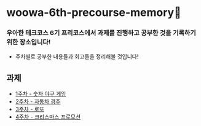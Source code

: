 # woowa-6th-precourse-memory🤔
### 우아한 테크코스 6기 프리코스에서 과제를 진행하고 공부한 것을 기록하기 위한 장소입니다!
- 주차별로 공부한 내용들과 회고들을 정리해볼 것입니다!
## 과제
- [1주차 - 숫자 야구 게임](https://github.com/alswp006/java-baseball-6)
- [2주차 - 자동차 경주](https://github.com/alswp006/java-racingcar-6)
- [3주차 - 로또](https://github.com/alswp006/java-lotto-6)
- [4주차 - 크리스마스 프로모션](https://github.com/woowacourse-precourse/java-christmas-6)
